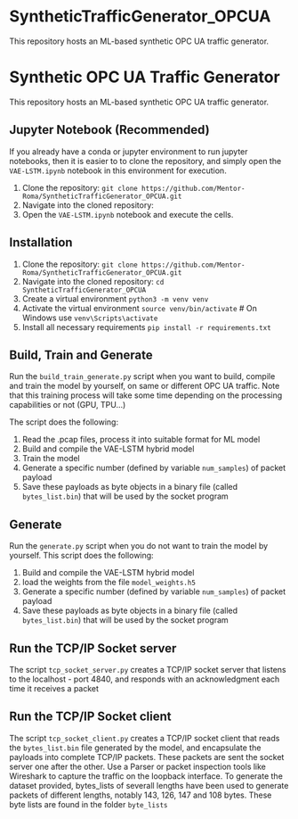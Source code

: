 # SyntheticTrafficGenerator_OPCUA
This repository hosts an ML-based synthetic OPC UA traffic generator.
# Synthetic OPC UA Traffic Generator

This repository hosts an ML-based synthetic OPC UA traffic generator.

## Jupyter Notebook (Recommended)

If you already have a conda or jupyter environment to run jupyter notebooks, then it is easier to to clone the repository, and simply open the `VAE-LSTM.ipynb` notebook in this environment for execution.

1. Clone the repository: `git clone https://github.com/Mentor-Roma/SyntheticTrafficGenerator_OPCUA.git`
2. Navigate into the cloned repository: 
3. Open the `VAE-LSTM.ipynb` notebook and execute the cells.

## Installation

1. Clone the repository: `git clone https://github.com/Mentor-Roma/SyntheticTrafficGenerator_OPCUA.git`
2. Navigate into the cloned repository: `cd SyntheticTrafficGenerator_OPCUA`
3. Create a virtual environment `python3 -m venv venv`
4. Activate the virtual environment `source venv/bin/activate`  # On Windows use `venv\Scripts\activate`
5. Install all necessary requirements `pip install -r requirements.txt`

## Build, Train and Generate

Run the `build_train_generate.py` script when you want to build, compile and train the model by yourself, on same or different OPC UA traffic. Note that this training process will take some time depending on the processing capabilities or not (GPU, TPU...)

The script does the following:

1. Read the .pcap files, process it into suitable format for ML model
2. Build and compile the VAE-LSTM hybrid model
3. Train the model
4. Generate a specific number (defined by variable `num_samples`) of packet payload
5. Save these payloads as byte objects in a binary file (called `bytes_list.bin`) that will be used by the socket program

## Generate
Run the `generate.py` script when you do not want to train the model by yourself. This script does the following:

1. Build and compile the VAE-LSTM hybrid model
2. load the weights from the file `model_weights.h5`
3. Generate a specific number (defined by variable `num_samples`) of packet payload
4. Save these payloads as byte objects in a binary file (called `bytes_list.bin`) that will be used by the socket program

## Run the TCP/IP Socket server

The script `tcp_socket_server.py` creates a TCP/IP socket server that listens to the localhost - port 4840, and responds with an acknowledgment each time it receives a packet

## Run the TCP/IP Socket client

The script `tcp_socket_client.py` creates a TCP/IP socket client that reads the `bytes_list.bin` file generated by the model, and encapsulate the payloads into complete TCP/IP packets. These packets are sent the socket server one after the other. 
Use a Parser or packet inspection tools like Wireshark to capture the traffic on the loopback interface.
To generate the dataset provided, bytes_lists of severall lengths have been used to generate packets of different lengths, notably 143, 126, 147 and 108 bytes. These byte lists are found in the folder `byte_lists`




